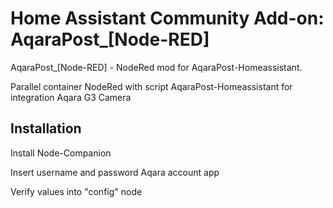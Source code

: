 


# Home Assistant Community Add-on: AqaraPost_[Node-RED]


AqaraPost_[Node-RED] - NodeRed mod for AqaraPost-Homeassistant.

Parallel container NodeRed with script AqaraPost-Homeassistant for integration Aqara G3 Camera

## Installation

Install Node-Companion

Insert username and password Aqara account app

Verify values into "config" node
